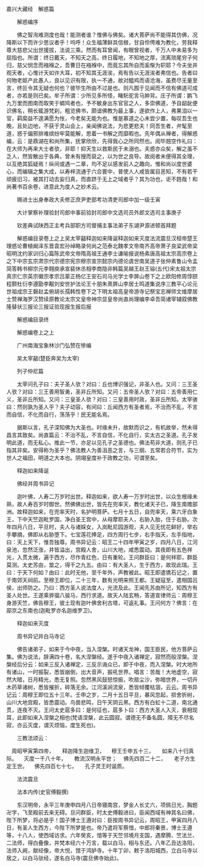 <!-- { "loadSidebar": true } -->
嘉兴大藏经　解惑篇


　　解惑编序

　　佛之智洵难测度也哉！能测者谁？惟佛与佛矣。诸大菩萨尚不能得其仿佛，况降斯以下而许少思议者乎！呜呼！众生福薄鲜具信根，甘自伶俜难为教化，劳我释尊大慈悲父出世援拔，法说三乘。然而有耳曾闻，有眼曾视者，千万人中未易多为屈指也。所谓：终日戴天，不知天之高，终日履地，不知地之厚，流离琐尾穷子何归，慈父悯念而襁褓之，吾曹日在襁褓中，而竟忘其所自而奚惭为轵耶？今夫坐井观天者，心惟计天如许大耳，初不知其无涯涘，焉有告以无涯涘者弗信也。告者曰何物老妪产此愚人，良以见识有限，执一不通，故对醯鸡而语沧海，虽费尽无量至言，终叵令其无疑也何也？彼毕生所由不过是也。则凡囿于见闻而不信有佛道可成者，亦若是则已矣。牟子所谓：少所见多所怪，睹馲驼言马肿背。庄子所谓：鹏飞九万里而图南而取笑于蜩鸠者也，予不敏身出东官官之人，多崇佛道，予自龆龀便识佛名，稍长辄游梵刹，粗览佛书，颇谙佛教为最上事，遂欲作上人，弗果洎以一官，羁縻益不遑满愿为怅，今老矣无能为也。惟是慕道之心未尝少置，每叹吾生也晚，且处边地，不获于灵山会上，亲闻佛说法，为悲更悲夫！同吾生者，弁髦至道，惑于偏邪排难缤纷牢莫能解，思着一书解之而靡暇也。先年偶从禅者，得解惑编，云：是鼎湖在和尚所集，抚掌欣欣，先得我心之所同然也。阅毕翘空作礼曰：在大师为再来大士者欤，非耶！抑天生以救斯民于未溺也。夫惑亦众矣，解之虽不乏人，然皆散出于各典，曾未有搜而裒之，以为世之良导。故阅者未便得其全理，以互绝其狐疑焉！纵间或遇一二章，均不足以感发前人之趣向，惟和尚以度世婆心，而编辑之集大成，以寿梓流通于六合寰中，普使人人咸皆属目恶知，不有若干顽疲旧习，被其打动去妄归真，而直跻于无上之域者乎？其为功也，讵不韪哉！和尚著书百余卷，进意此为度人之妙术云。

　　赐进士出身奉政大夫修正庶尹吏部考功清吏司郎中加一级壬寅

　　大计掌察补理验封司郎中事前验封司郎中文选司员外郎文选司主事庚子

　　钦差典试陕西正主考兵部职方司督捕主事法弟子东湖尹源进顿首拜题

　　解惑编目录卷上之上吴太宰嚭释迦如来降诞释迦如来灭度法流震旦汉桓帝楚王理惑论曹植阚泽东晋袁宏孙绰略录何尚之范泰北魏孝文帝南齐高帝萧子良梁武帝梁昭明沈约家训归心篇陈武帝文帝隋高祖王通李士谦喻报说杨素唐高祖太宗高宗卷上之下中宗玄宗肃宗代宗德宗宪宗穆宗宣宗懿宗内德论虞世南吴道子张仲素鲁山令孟简答韩书柳宗元李翱庾承宣裴休丞相李商隐非韩篇吴越王赵王镕(五代)宋太祖太宗真宗仁宗英宗徽宗孝宗吕蒙正杨亿王安石司马光学士李屏山卷下之上欧阳修周惇颐程颢杜衍李遵勖李觏刘安世护法论王十朋朱熹屏山李居士鸣道集说序三教平心论元世祖成宗王磐赵孟俯胡长孺韩性卷下之下明太祖高皇帝游寺记祭宝志禅师文维摩居士赞禅海罗汉赞续原教论太宗文皇帝神宗显皇帝尚直尚理编李卓吾简诸宰辅叙佛教隆替状三报论三报证验现报生报后报

　　解惑编目录终

　　解惑编卷上之上

　　广州南海宝象林沙门弘赞在犙编

　　吴太宰嚭(楚臣奔吴为太宰)

　　列子仲尼篇

　　太宰问孔子曰：夫子圣人欤？对曰：丘也博识强记，非圣人也。又问：三王圣人欤？对曰：三王善用智勇，圣非丘所知。又问：五帝圣人欤？对曰：五帝善用仁义，圣非丘所知。又问：三皇圣人欤？对曰：三皇善用时政，圣非丘所知。太宰骇曰：然则孰为圣人乎？夫子动容，有间曰：丘闻西方有圣者焉，不治而不乱，不言而自信，不化而自行，荡荡乎！民无能名焉。

　　据斯以言，孔子深知佛为大圣也。时缘未升，故默而识之，有机故举，然未得昌言其致矣。尚直篇云：不治不乱，不言自信，不化自行，实太古之圣道。孔子发明此道，而无私心。推此一节，亦足以见孔子之圣德也。佛法苟非大道，则孔子已指其非矣。安得称为圣乎？佛法教人为善沮恶之言，与三纲、五常若合符节，实为世人之福田，明道之大本也。阴翊皇度补于政教之功，可谓至矣。

　　释迦如来降诞

　　佛经并周书异记

　　迦叶佛，人寿二万岁时出世。释迦如来，欲人寿一万岁时出世，以众生根缘未熟，故人寿百岁时御世。然佛佛出世，皆先在兜率天，教化诸天子已，降生南赡部洲。故释迦如来，在兜率天时，名护明菩萨。七月十五日，自兜率天，乘六牙白象王，下中天竺迦毗罗国，净白圣王宫中，从母摩耶夫人，右胁入胎，住于右胁。次年四月八日，平旦时，夫人与诸婇女，入岚毗尼园游观，夫人见无忧花鲜好，举右手攀摘，佛即从右胁堕下。七宝莲花捧足，四方周行七步，右手指天，左手指地，曰：天上天下，惟吾独尊。周书异记云：昭王二十四年甲寅之岁，四月八日，江河泉池，忽然泛涨，井皆溢出，宫殿人舍，山川大地，咸悉震动。其夜即有五色祥光，入贯太微，遍于西方，尽作青红色，日有重轮。王问群臣曰：是何祥耶，群臣莫测。太史苏由，筮之，得干之九五。由曰：有大圣人，生于西方，故现此瑞。王曰：于天下何如？由曰：此时无他，至千年外，声教被此。昭王即遣镌石记之，置于南郊天祠前。至穆王即位，二十三年，数有光明来照王都。王疑寇至，遣相国吕侯，出师防之。乃曰：西方圣人说法度人，光流及此。王闻先苏由所记，知西方有圣人处世。王遂乘骅骝八骏马，西行求道。故天人陆玄畅，答道宣律师云：周穆王身游天竺，佛告穆王，彼土现有迦叶佛舍利古塔，可返礼事。王问何方？佛言：在鄗京之东南也(迦毗罗亦名迦维罗卫)。

　　释迦如来灭度

　　周书异记并白马寺记

　　佛告诸弟子，如来于今中夜，当入涅槃。时诸天龙神，国王臣民，他方菩萨云集。佛为说法，辞满四十卷，名大涅槃经。遂于中夜入诸禅定，寂然而般涅槃。涅槃经后分云：如来三反入诸禅定，三反示诲众已，即于中夜，而入涅槃。时大地所有诸山，一时振裂，悉皆崩倒，出大音声，振吼世界。唱言：苦哉！大地虚空，寂然大暗，日月精光，悉无复照。忽然黑风鼓怒惊振，吹扇尘沙，弥暗世界，一切卉木药草诸树，悉皆摧折，碎落无余。江河溪涧流泉，悉皆倾覆枯涸，云云。周书异记云：周穆王即位五十三年。壬申之岁，二月十五日平旦，暴风忽起，损舍折树，山川大地宫殿，皆悉震动。鸟兽悲鸣，日午天阴云黑。西方有白虹十二道，南北通贯，连夜不灭。王问太史扈多曰：是何征也，扈多卜曰：西方大圣人入灭，衰相现耳，此即如来入涅槃之相也(梵语涅槃，此云圆寂。谓德无不备名圆，障无不尽名寂，亦云灭度，谓灭烦恼，度生死也)。

　　三教法颂云：

　周昭甲寅第四帝，　　释迦降生迦维卫，
　穆王壬申五十三，　　如来八十归真际。
　灭度一千八十年，　　教流汉明永平世；
　佛先四百二十二，　　老子方生定王世。
　佛先四百七十七，　　孔子灵王时诞质。

　　法流震旦

　　法本内传(史官傅毅撰)

　　东汉明帝，永平三年庚申四月八日帝寝南宫，梦金人长丈六，项佩日光，胸题卍字，飞至殿前去来无碍。旦问群臣，时太史傅毅进曰，臣闻西域有神其名曰佛，陛下所梦，将必是乎！国子博士王遵对曰：臣按周书异记云，周昭王，甲寅四月八日，有圣人生西方，今陛下所梦是也。帝乃遣将军蔡愔，中郎将秦景，博士王遵等，十八人，使西域访求。六年癸亥，愔等于天竺邻境月支国，遇摩腾、竺法兰、二法师，得白叠像，并梵本经六十万言，载以白马，相与东还。八年乙丑达洛阳，法师入阙，献经像，帝大悦，馆于鸿胪寺。十年丁卯，敕于洛阳城西，立白马寺以居之，以白马驮经，遂名白马寺(震旦佛寺始此)。

